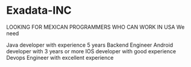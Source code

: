 # Exadata-INC
LOOKING FOR MEXICAN PROGRAMMERS WHO CAN WORK IN USA
We need 

Java developer with experience 5 years
Backend Engineer
Android developer with 3 years or more
IOS developer with good experience
Devops Engineer with excellent experience

